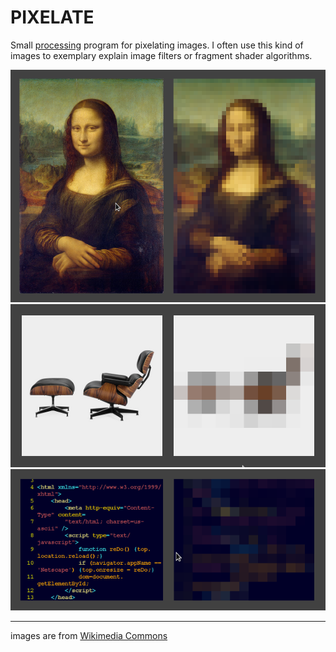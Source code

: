 # PIXELATE

Small [processing](http://www.processing.org) program for pixelating images. I often use this kind of images to exemplary explain image filters or fragment shader algorithms.

![Mona Lisa Example](./screenshots/screen-mona.png)
![Eames Chair Example](./screenshots/screen-eames.png)
![HTML Code Example](./screenshots/screen-html.png)

---
images are from [Wikimedia Commons](http://commons.wikimedia.org/)